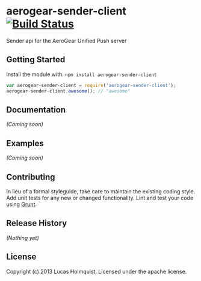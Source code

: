 # aerogear-sender-client [![Build Status](https://secure.travis-ci.org/lholmquist/aerogear-sender-client.png?branch=master)](http://travis-ci.org/lholmquist/aerogear-sender-client)

Sender api for the AeroGear Unified Push server

## Getting Started
Install the module with: `npm install aerogear-sender-client`

```javascript
var aerogear-sender-client = require('aerogear-sender-client');
aerogear-sender-client.awesome(); // "awesome"
```

## Documentation
_(Coming soon)_

## Examples
_(Coming soon)_

## Contributing
In lieu of a formal styleguide, take care to maintain the existing coding style. Add unit tests for any new or changed functionality. Lint and test your code using [Grunt](http://gruntjs.com/).

## Release History
_(Nothing yet)_

## License
Copyright (c) 2013 Lucas Holmquist. Licensed under the apache license.
